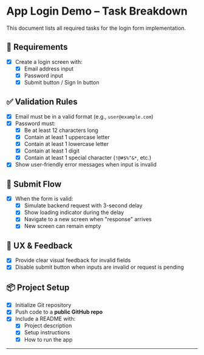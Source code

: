 # App Login Demo – Task Breakdown

This document lists all required tasks for the login form implementation.

## 📝 Requirements

- [x] Create a login screen with:
  - [x] Email address input
  - [x] Password input
  - [x] Submit button / Sign In button

## ✅ Validation Rules

- [x] Email must be in a valid format (e.g., `user@example.com`)
- [x] Password must:
  - [x] Be at least 12 characters long
  - [x] Contain at least 1 uppercase letter
  - [x] Contain at least 1 lowercase letter
  - [x] Contain at least 1 digit
  - [x] Contain at least 1 special character (`!@#$%^&*`, etc.)
- [x] Show user-friendly error messages when input is invalid

## 🔄 Submit Flow

- [x] When the form is valid:
  - [x] Simulate backend request with 3-second delay
  - [x] Show loading indicator during the delay
  - [x] Navigate to a new screen when "response" arrives
  - [x] New screen can remain empty

## 🎨 UX & Feedback

- [x] Provide clear visual feedback for invalid fields
- [x] Disable submit button when inputs are invalid or request is pending

## 📦 Project Setup

- [x] Initialize Git repository
- [x] Push code to a **public GitHub repo**
- [x] Include a README with:
  - [x] Project description
  - [x] Setup instructions
  - [x] How to run the app

---
